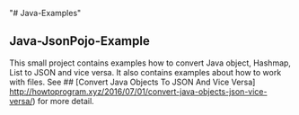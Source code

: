 "# Java-Examples" 
## Java-JsonPojo-Example
This small project contains examples how to convert Java object, Hashmap, List to JSON and vice versa. It also contains examples about how to work with files.
See ## [Convert Java Objects To JSON And Vice Versa] http://howtoprogram.xyz/2016/07/01/convert-java-objects-json-vice-versa/) for more detail.

